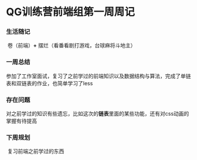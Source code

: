 # QG训练营前端组第一周周记

### 生活随记

​		卷（前端）**+** 摆烂（看番看剧打游戏，台球麻将斗地主）

### 一周总结

​		参加了工作室面试，复习了之前学过的前端知识以及数据结构与算法，完成了单链表和双链表的作业，也简单学习了less

### 存在问题

​		对之前学过的知识有些遗忘，比如这次的**链表**里面的某些功能，还有对css动画的掌握有待提高

### 下周规划

​		复习前端之前学过的东西